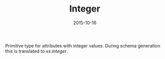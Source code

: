 ﻿---
title: Integer
toc: false
type: specs
date: "2015-10-16"
draft: false
specification: VEC
version: 1.1.2
documentType: "Recommendation"
elementType: Class
classes:
  - Integer
menu_name: vec-1.1.2
---
<p> Primitive type for attributes with integer values. During schema generation this is translated to <i>xs:integer</i>.      </p>